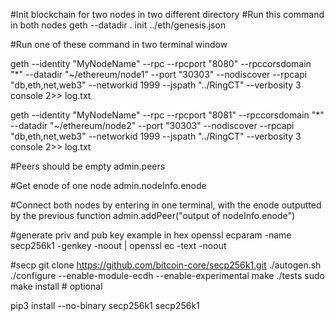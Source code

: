 #Init blockchain for two nodes in two different directory
#Run this command in both nodes
geth --datadir . init ../eth/genesis.json


#Run one of these command in two terminal window

geth --identity "MyNodeName" --rpc --rpcport "8080" --rpccorsdomain "*" --datadir "~/ethereum/node1" --port "30303" --nodiscover --rpcapi "db,eth,net,web3" --networkid 1999 --jspath "../RingCT" --verbosity 3 console 2>> log.txt


geth --identity "MyNodeName" --rpc --rpcport "8081" --rpccorsdomain "*" --datadir "~/ethereum/node2" --port "30303" --nodiscover --rpcapi "db,eth,net,web3" --networkid 1999 --jspath "../RingCT" --verbosity 3 console 2>> log.txt

#Peers should be empty
admin.peers

#Get enode of one node
admin.nodeInfo.enode

#Connect both nodes by entering in one terminal, with the enode outputted by the previous function
admin.addPeer("output of nodeInfo.enode")




#generate priv and pub key example in hex
openssl ecparam -name secp256k1 -genkey -noout | openssl ec -text -noout



#secp
git clone https://github.com/bitcoin-core/secp256k1.git
./autogen.sh
./configure --enable-module-ecdh --enable-experimental
make
./tests
sudo make install  # optional

pip3 install --no-binary secp256k1 secp256k1